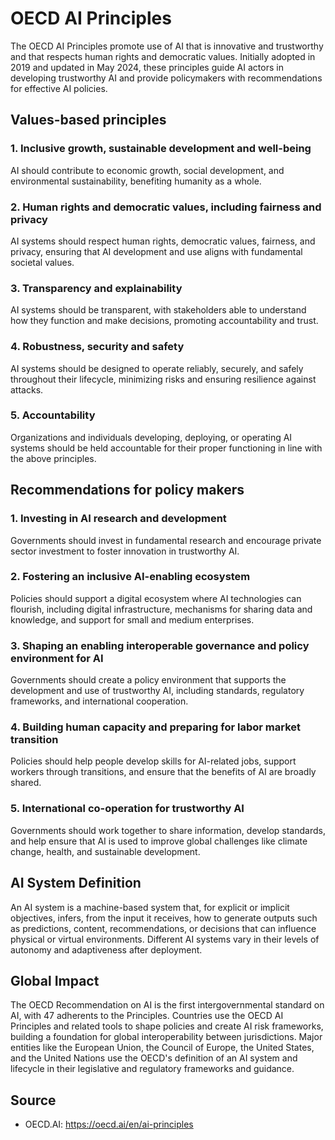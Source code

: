 # OECD AI Principles

The OECD AI Principles promote use of AI that is innovative and trustworthy and that respects human rights and democratic values. Initially adopted in 2019 and updated in May 2024, these principles guide AI actors in developing trustworthy AI and provide policymakers with recommendations for effective AI policies.

## Values-based principles

### 1. Inclusive growth, sustainable development and well-being
AI should contribute to economic growth, social development, and environmental sustainability, benefiting humanity as a whole.

### 2. Human rights and democratic values, including fairness and privacy
AI systems should respect human rights, democratic values, fairness, and privacy, ensuring that AI development and use aligns with fundamental societal values.

### 3. Transparency and explainability
AI systems should be transparent, with stakeholders able to understand how they function and make decisions, promoting accountability and trust.

### 4. Robustness, security and safety
AI systems should be designed to operate reliably, securely, and safely throughout their lifecycle, minimizing risks and ensuring resilience against attacks.

### 5. Accountability
Organizations and individuals developing, deploying, or operating AI systems should be held accountable for their proper functioning in line with the above principles.

## Recommendations for policy makers

### 1. Investing in AI research and development
Governments should invest in fundamental research and encourage private sector investment to foster innovation in trustworthy AI.

### 2. Fostering an inclusive AI-enabling ecosystem
Policies should support a digital ecosystem where AI technologies can flourish, including digital infrastructure, mechanisms for sharing data and knowledge, and support for small and medium enterprises.

### 3. Shaping an enabling interoperable governance and policy environment for AI
Governments should create a policy environment that supports the development and use of trustworthy AI, including standards, regulatory frameworks, and international cooperation.

### 4. Building human capacity and preparing for labor market transition
Policies should help people develop skills for AI-related jobs, support workers through transitions, and ensure that the benefits of AI are broadly shared.

### 5. International co-operation for trustworthy AI
Governments should work together to share information, develop standards, and help ensure that AI is used to improve global challenges like climate change, health, and sustainable development.

## AI System Definition

An AI system is a machine-based system that, for explicit or implicit objectives, infers, from the input it receives, how to generate outputs such as predictions, content, recommendations, or decisions that can influence physical or virtual environments. Different AI systems vary in their levels of autonomy and adaptiveness after deployment.

## Global Impact

The OECD Recommendation on AI is the first intergovernmental standard on AI, with 47 adherents to the Principles. Countries use the OECD AI Principles and related tools to shape policies and create AI risk frameworks, building a foundation for global interoperability between jurisdictions. Major entities like the European Union, the Council of Europe, the United States, and the United Nations use the OECD's definition of an AI system and lifecycle in their legislative and regulatory frameworks and guidance.

## Source
- OECD.AI: https://oecd.ai/en/ai-principles
